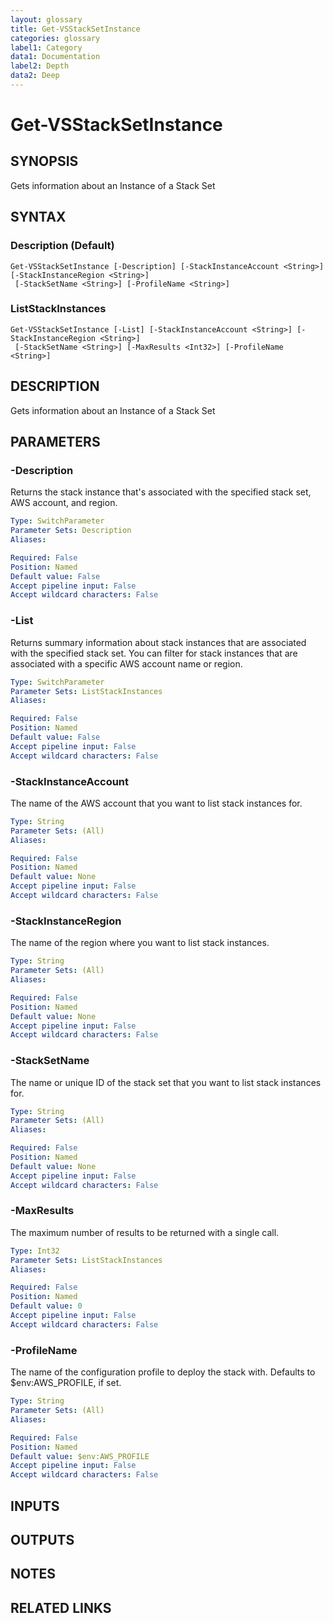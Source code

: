 ```yaml
---
layout: glossary
title: Get-VSStackSetInstance
categories: glossary
label1: Category
data1: Documentation
label2: Depth
data2: Deep
---
```


# Get-VSStackSetInstance

## SYNOPSIS
Gets information about an Instance of a Stack Set

## SYNTAX

### Description (Default)
```
Get-VSStackSetInstance [-Description] [-StackInstanceAccount <String>] [-StackInstanceRegion <String>]
 [-StackSetName <String>] [-ProfileName <String>]
```

### ListStackInstances
```
Get-VSStackSetInstance [-List] [-StackInstanceAccount <String>] [-StackInstanceRegion <String>]
 [-StackSetName <String>] [-MaxResults <Int32>] [-ProfileName <String>]
```

## DESCRIPTION
Gets information about an Instance of a Stack Set

## PARAMETERS

### -Description
Returns the stack instance that's associated with the specified stack set, AWS account, and region.

```yaml
Type: SwitchParameter
Parameter Sets: Description
Aliases: 

Required: False
Position: Named
Default value: False
Accept pipeline input: False
Accept wildcard characters: False
```

### -List
Returns summary information about stack instances that are associated with the specified stack set.
You can filter for stack instances that are associated with a specific AWS account name or region.

```yaml
Type: SwitchParameter
Parameter Sets: ListStackInstances
Aliases: 

Required: False
Position: Named
Default value: False
Accept pipeline input: False
Accept wildcard characters: False
```

### -StackInstanceAccount
The name of the AWS account that you want to list stack instances for.

```yaml
Type: String
Parameter Sets: (All)
Aliases: 

Required: False
Position: Named
Default value: None
Accept pipeline input: False
Accept wildcard characters: False
```

### -StackInstanceRegion
The name of the region where you want to list stack instances.

```yaml
Type: String
Parameter Sets: (All)
Aliases: 

Required: False
Position: Named
Default value: None
Accept pipeline input: False
Accept wildcard characters: False
```

### -StackSetName
The name or unique ID of the stack set that you want to list stack instances for.

```yaml
Type: String
Parameter Sets: (All)
Aliases: 

Required: False
Position: Named
Default value: None
Accept pipeline input: False
Accept wildcard characters: False
```

### -MaxResults
The maximum number of results to be returned with a single call.

```yaml
Type: Int32
Parameter Sets: ListStackInstances
Aliases: 

Required: False
Position: Named
Default value: 0
Accept pipeline input: False
Accept wildcard characters: False
```

### -ProfileName
The name of the configuration profile to deploy the stack with.
Defaults to $env:AWS_PROFILE, if set.

```yaml
Type: String
Parameter Sets: (All)
Aliases: 

Required: False
Position: Named
Default value: $env:AWS_PROFILE
Accept pipeline input: False
Accept wildcard characters: False
```

## INPUTS

## OUTPUTS

## NOTES

## RELATED LINKS

